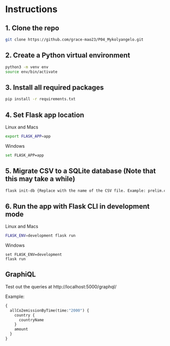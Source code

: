 # Instructions

## 1. Clone the repo

```bash
git clone https://github.com/grace-mao23/P04_Mykolyangelo.git
```

## 2. Create a Python virtual environment

```bash
python3 -m venv env
source env/bin/activate
```

## 3. Install all required packages

```bash
pip install -r requirements.txt
```

## 4. Set Flask app location

Linux and Macs

```bash
export FLASK_APP=app
```

Windows

```bash
set FLASK_APP=app
```

## 5. Migrate CSV to a SQLite database (Note that this may take a while)

```bash
flask init-db {Replace with the name of the CSV file. Example: prelim.csv}
```

## 6. Run the app with Flask CLI in development mode

Linux and Macs

```bash
FLASK_ENV=development flask run
```

Windows

```windows
set FLASK_ENV=development
flask run
```

## GraphiQL

Test out the queries at http://localhost:5000/graphql/

Example:
```graphql
{
  allCo2emissionByTime(time:"2000") {
    country {
      countryName
    }
    amount
  }
}
```
